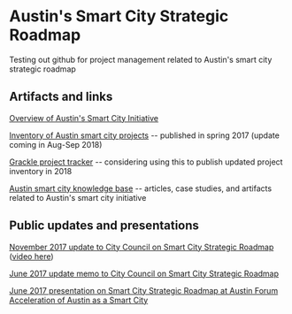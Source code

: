 # Austin's Smart City Strategic Roadmap

Testing out github for project management related to Austin's smart city strategic roadmap

## Artifacts and links

[Overview of Austin's Smart City Initiative](http://projects.austintexas.io/projects/smart-city/about/overview/)

[Inventory of Austin smart city projects](https://airtable.com/shrw1eaApYvCI2fbE/tbluO6vp5XB2GwYk4/viwPqpeM7kQ69dSC5) -- published in spring 2017 (update coming in Aug-Sep 2018)

[Grackle project tracker](https://grackle.austintexas.io/) -- considering using this to publish updated project inventory in 2018

[Austin smart city knowledge base](https://smartaustin.bloomfire.com/) -- articles, case studies, and artifacts related to Austin's smart city initiative

## Public updates and presentations

[November 2017 update to City Council on Smart City Strategic Roadmap](http://www.austintexas.gov/edims/document.cfm?id=287553) ([video here](https://smartaustin.bloomfire.com/posts/2858694-nov-2017-council-work-session-update-on-the-austin-smart-city-strategic-roadmap))

[June 2017 update memo to City Council on Smart City Strategic Roadmap](http://www.austintexas.gov/edims/pio/document.cfm?id=278687)

[June 2017 presentation on Smart City Strategic Roadmap at Austin Forum Acceleration of Austin as a Smart City](https://docs.google.com/presentation/d/1Psev9YlqXoeoUWM3yTVkegcqKkJOCclHaRWKmjO_068/edit#slide=id.g22b8076df4_0_0)
